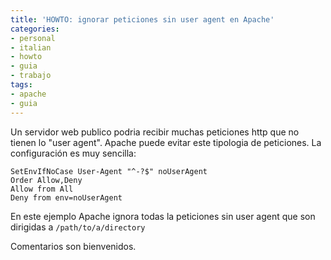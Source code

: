 ```yaml
---
title: 'HOWTO: ignorar peticiones sin user agent en Apache'
categories:
- personal
- italian
- howto
- guia
- trabajo
tags:
- apache
- guia
---
```

Un servidor web publico podria recibir muchas peticiones http que no tienen lo
"user agent". Apache puede evitar este tipologia de peticiones. La
configuración es muy sencilla:

```
SetEnvIfNoCase User-Agent "^-?$" noUserAgent  
Order Allow,Deny  
Allow from All  
Deny from env=noUserAgent
```
  
En este ejemplo Apache ignora todas la peticiones sin user agent que son
dirigidas a `/path/to/a/directory`

Comentarios son bienvenidos.
